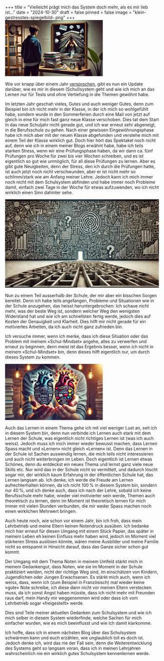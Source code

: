 +++
title = "Vielleicht prägt mich das System doch mehr, als es mir lieb ist…"
date = "2024-10-30"
draft = false
pinned = false
image = "klein-gestresstes-spiegelbild-.png"
+++
![](klein-gestresstes-spiegelbild-.png)

Wie vor knapp über einem Jahr [versprochen](https://www.maelduwan.ch/neue-erkenntnis-doch-ist-diese-auch-gut/), gibt es nun ein Update darüber, wie es mir in diesem (Schul)system geht und wie ich mich an das Lernen nur für Tests und ohne Vertiefung in die Themen gewöhnt habe.

Im letzten Jahr geschah vieles, Gutes und auch weniger Gutes, denn zum Beispiel bin ich nicht mehr in der Klasse, in der ich mich so wohlgefühlt habe, sondern wurde in den Sommerferien durch eine Mail von jetzt auf gleich in eine für mich fast ganz neue Klasse verschoben. Dies tat dem Start in das neue Schuljahr nicht gerade gut, und ich war erneut sehr abgeneigt, in die Berufsschule zu gehen. Nach einer gewissen Eingewöhnungsphase habe ich mich aber mit der neuen Klasse abgefunden und verstehe mich mit einem Teil der Klasse wirklich gut. Doch hier hört das Spektakel noch nicht auf, denn wie ich in einem meiner Blogs erwähnt habe, habe ich teils starken Stress, wenn wir eine Prüfungsphase haben, da wir dann ca. fünf Prüfungen pro Woche für zwei bis vier Wochen schreiben, und es ist eigentlich so gut wie unmöglich, für all diese Prüfungen zu lernen. Aber es gibt gute Neuigkeiten, denn der Stress, den ich durch die Prüfungen hatte, ist auch jetzt noch nicht verschwunden, aber er ist nicht mehr so schlimm/stark wie am Anfang meiner Lehre. Jedoch kann ich mich immer noch nicht mit dem Schulsystem abfinden und habe immer noch Probleme damit, einfach zwei Tage in der Woche für etwas aufzuwenden, wo ich nicht wirklich einen Sinn dahinter sehe.

![](mittel-labirint-zu-einer-wand-voll-mit-wirrwar-.jpeg)

Nun zu einem Teil ausserhalb der Schule, der mir aber ein bisschen Sorgen bereitet. Denn ich habe teils angefangen, Probleme und Situationen wie in der Schule anzugehen, das heisst heruntergebrochen: Ich schaue nicht mehr, was der beste Weg ist, sondern welcher Weg den wenigsten Widerstand hat und wie ich am schnellsten fertig werde, jedoch dies auf Kosten der Genauigkeit und Klarheit. Dies hilft mir nicht gerade für ein motiviertes Arbeiten, da ich auch nicht ganz zufrieden bin.

Ich versuche immer, wenn ich merke, dass ich diese Situation oder das Problem mit meinem «Schul-Mindset» angehe, alles zu verwerfen und erneut zu beginnen, denn meist ist das Ergebnis besser, wenn ich nicht in meinem «Schul-Mindset» bin, denn dieses hilft eigentlich nur, um durch dieses System zu kommen.

![](klein-zwei-gespaltene-herzen-wegen-der-schule-.png)

Auch das Lernen in einem Thema gehe ich mit viel weniger Lust an, seit ich in diesem System bin, denn nun verbinde ich Lernen auch stark mit dem Lernen der Schule, was eigentlich nicht richtiges Lernen ist (was ich auch weiss). Jedoch muss ich mich immer wieder bewusst machen, dass Lernen Spass macht und «Lernen» nicht gleich «Lernen» ist. Denn das Lernen in der Schule ist Sachen auswendig lernen, die mich teils nicht interessieren und auch nicht weiterbringen im Leben. Doch eigentlich ist Lernen etwas Schönes, denn du entdeckst ein neues Thema und lernst ganz viele neue Skills etc. Nur wird das in der Schule nicht so vermittelt, und dadurch löscht sogar mir, der wirklich kaum Erfahrung in der öffentlichen Schule hat, das Lernen langsam ab. Ich denke, ich werde die Freude am Lernen aufrechterhalten können, da ich nicht 100 % in diesem System bin, sondern nur 40 %, und ich denke auch, dass ich nach der Lehre, sobald ich keine Berufsschule mehr habe, wieder viel motivierter sein werde, Themen auch theoretisch zu lernen, denn im Moment ist theoretisch lernen für mich immer mit vielen Stunden verbunden, die mir weder Spass machen noch einen wirklichen Mehrwert bringen.

Auch heute noch, wie schon vor einem Jahr, bin ich froh, dass mein Lehrbetrieb und meine Eltern keinen Notendruck ausüben. Ich bedanke mich hier erneut für diesen Umgang mit einem Stück Papier, das später in meinem Leben eh keinen Einfluss mehr haben wird, jedoch im Moment viel stärkeren Stress auslösen könnte, wären meine Ausbilder und meine Familie nicht so entspannt in Hinsicht darauf, dass das Ganze sicher schon gut kommt.

Der Umgang mit dem Thema Noten in meinem Umfeld stärkt mich in meinem Gedankengut, dass Noten, wie sie im Moment in der Schule praktiziert werden, nicht der richtige Weg sind, im einschätzen von Kindern, Jugendlichen oder Jungen Erwachsenen. Es stärkt mich auch, wenn ich weiss, dass, wenn ich (zum Beispiel in Französisch) mal wieder keine «gute» Note schreibe, ich diese dann nicht vor meinen Eltern verstecken muss, da ich sonst Angst haben müsste, dass ich nicht mehr mit Freunden raus darf, mein Handy mir weggenommen wird oder dass ich vom Lehrbetrieb sogar «freigestellt» werde.

Dies sind Teile meiner aktuellen Gedanken zum Schulsystem und wie ich mich selber in diesem System wiederfinde, welche Sachen für mich einfacher wurden, wie es mich beeinflusst und wie ich damit klarkomme.

Ich hoffe, dass ich in einem nächsten Blog über das Schulsystem schwärmen kann und euch erzählen, wie unglaublich toll es doch ist. Jedoch denke ich, wird das nie der Fall sein, denn die Weiterentwicklung des Systems geht so langsam voran, dass ich in meinen Lehrjahren wahrscheinlich nie ein wirklich gutes Schulsystem kennenlernen werde.